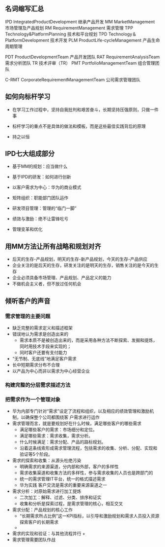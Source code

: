 ## 名词缩写汇总
IPD IntegratedProductDevelopment 继承产品开发
MM MarketManagement 市场管理及产品规划
RM RequirementManagement 需求管理
TPP Technology&PlatformPlanning 技术和平台规划
TPD Technology＆PlatformDevelopment 技术开发
PLM ProductLife-cycleManagement 产品生命周期管理

PDT ProductDevelopmentTeam 产品开发团队
RAT RequirementAnalysisTeam 需求分析团队
TR 技术评审（TR）
PMT PortfolioManagementTeam 组合管理团队

C-RMT CorporateRequirementManagementTeam 公司需求管理团队
## 如何向标杆学习
+ 在学习工作过程中，坚持自我批判和艰苦奋斗，长期坚持压强原则，只做一件事

+ 标杆学习的重点不是具体的做法和模板，而是这些最佳实践背后的原理

+ 持之以恒

## IPD七大组成部分
+ 基于MM的规划：应当做什么

+ 基于IPD的研发：如何进行创新

+ 以客户需求为中心：华为的商业模式

+ 矩阵组织：职能部门团队运作

+ 研发项目管理：管理的“临门一脚”

+ 绩效与激励：绝不让雷锋吃亏
 
+ 管理变革和优化

## 用MM方法让所有战略和规划对齐
+ 后天的生存-产品规划，明天的生存-新产品规划，今天的生存-产品供应
+ 企业关注的是后天的生存，研发关注的是明天的生存，销售关注的是今天的生存
+ 企业必须具备市场管理、产品规划、产品定义的能力
+ 不做机会主义者，但不放过任何机会

## 倾听客户的声音
### 需求管理的主要问题
+ 缺乏完整的需求定义和描述框架
+ 错误地认为需求是创造出来的
    + 需求本质不是被创造出来的，而是采用各种方法不断探索、发掘和提炼，同时用技术手段来实现的；
    + 同时客户还要有支付能力
+ “无节制、无底线”地满足客户需求
+ 长中短期需求分布不合理
+ 以产品为中心而非以需求为中心经营企业
### 构建完整的分层需求描述方法

### 把需求作为一个管理对象
+ 华为内部专门针对“需求”设定了流程和组织，以及相应的绩效管理和激励机制，以确保整个公司都围绕客
  户需求进行运作
+ 需求管理而言，就是要规划好在什么时候，满足哪些客户的哪些需求
    + 满足哪些客户的需求：市场细分和定位。
    + 满足哪些需求：需求收集，需求分析。
    + 什么时候满足：需求分配、产品的路标规划。
    + 沿着这条线索形成需求管理流程，包括需求的收集、分析、分配、实现和验证等5个阶段。
+ 需求的探索和收集：从源头杜绝污染
    + 明确需求的来源渠道，分内部和外部，客户的多样性
    + 需求收集渠道和收集方法的多样性，参与需求收集的人员也是跨部门的
    + 统一的需求管理IT平台，统一的格式描述需求
    + 华为实践 客户交流是需求的重要来源渠道之一
+ 需求分析：对原始需求进行加工提炼
    + 二次加工：解释、过滤、分类、排序和证实
    + 收集和分析是探索过程，是需求管理的核心，相互交叉
+ 需求分配：产品规划的核心工作
    + “长期需求所占比例”这一KPI指标，以引导和激励规划和需求人员投入资源探索客户的长期需求
    +
+ 需求的实现和验证：与其他流程并行
    + 
+ 需求管理需要团队作战